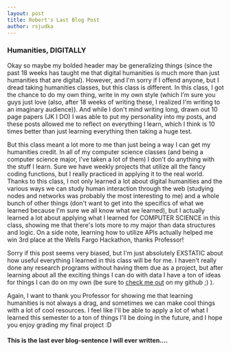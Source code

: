 ```yaml
---
layout: post
title: Robert's Last Blog Post
author: rsjudka
---
```


### Humanities, DIGITALLY

Okay so maybe my bolded header may be generalizing things (since the past 18 weeks has taught me that digital humanities is much more than just humanities that are digital). However, and I'm sorry if I offend anyone, but I dread taking humanities classes, but this class is different. In this class, I got the chance to do my own thing, write in my own style (which I’m sure you guys just love (also, after 18 weeks of writing these, I realized I'm writing to an imaginary audience)). And while I don't mind writing long, drawn out 10 page papers (JK I DO) I was able to put my personality into my posts, and these posts allowed me to reflect on everything I learn, which I think is 10 times better than just learning everything then taking a huge test.

But this class meant a lot more to me than just being a way I can get my humanities credit. In all of my computer science classes (and being a computer science major, I've taken a lot of them) I don't do anything with the stuff I learn. Sure we have weekly projects that utilize all the fancy coding functions, but I really practiced in applying it to the real world. Thanks to this class, I not only learned a lot about digital humanities and the various ways we can study human interaction through the web (studying nodes and networks was probably the most interesting to me) and a whole bunch of other things (don't want to get into the specifics of what we learned because I'm sure we all know what we learned), but I actually learned a lot about applying what I learned for COMPUTER SCIENCE in this class, showing me that there's lots more to my major than data structures and logic. On a side note, learning how to utilize APIs actually helped me win 3rd place at the Wells Fargo Hackathon, thanks Professor!

Sorry if this post seems very biased, but I'm just absolutely EXSTATIC about how useful everything I learned in this class will be for me. I haven't really done any research programs without having them due as a project, but after learning about all the exciting things I can do with data I have a ton of ideas for things I can do on my own (be sure to [check me out](https://github.com/rsjudka) on my github ;) ).

Again, I want to thank you Professor for showing me that learning humanities is not always a drag, and sometimes we can make cool things with a lot of cool resources. I feel like I'll be able to apply a lot of what I learned this semester to a ton of things I'll be doing in the future, and I hope you enjoy grading my final project :D


#### This is the last ever blog-sentence I will ever written.... 
